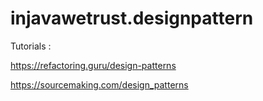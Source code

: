 # injavawetrust.designpattern


Tutorials :

https://refactoring.guru/design-patterns

https://sourcemaking.com/design_patterns